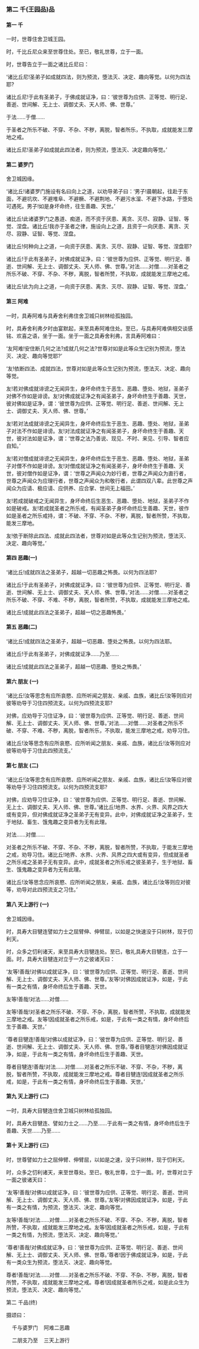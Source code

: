 ### 第二 千(王园品)品

#### 第一 千 <a name="55_11"></a>

一时，世尊住舍卫城王园。

时，千比丘尼众来至世尊住处。至已，敬礼世尊，立于一面。

时，世尊告立于一面之诸比丘尼曰：

‘诸比丘尼!圣弟子如成就四法，则为预流，堕法灭、决定、趣向等觉。以何为四法耶?

诸比丘尼!于此有圣弟子，于佛成就证净，曰：‘彼世尊为应供、正等觉、明行足、善逝、世间解、无上士、调御丈夫、天人师、佛、世尊。’

于法……于僧……

于圣者之所乐不破、不穿、不杂、不秽，离脱，智者所乐，不执取，成就能发三摩地之戒。

诸比丘尼!圣弟子如成就此四法者，则为预流，堕法灭、决定趣向等觉。’

#### 第二 婆罗门 <a name="55_12"></a>

舍卫城因缘。

‘诸比丘!诸婆罗门施设有名曰向上之道，以劝导弟子曰：‘男子!晨朝起，往赴于东面，不避坑坎、不避堆阜、不避橛、不避荆地、不避污水溜、不避下水路，于堕处可遇死。男子!如是身坏命终，往生善趣、天世。’

诸比丘!此诸婆罗门之愚道、痴道，而不资于厌患、离贪、灭尽、寂静、证智、等觉、涅盘。诸比丘!我亦于圣者之律，施设向上之道，且资于一向厌患、离贪、灭尽、寂静、证智、等觉、涅盘。

诸比丘!何种向上之道，一向资于厌患、离贪、灭尽、寂静、证智、等觉、涅盘耶?

诸比丘!于此有圣弟子，对佛成就证净，曰：‘彼世尊为应供、正等觉、明行足、善逝、世间解、无上士、调御丈夫、天人师、佛、世尊。’对法……对僧……对圣者之所乐不破、不穿、不杂、不秽，离脱，智者所赞，不执取，成就能发三摩地之戒。

诸比丘!此为向上之道，一向资于厌患、离贪、灭尽、寂静、证智、等觉、涅盘。’

#### 第三 阿难 <a name="55_13"></a>

一时，具寿阿难与具寿舍利弗住舍卫城只树林给孤独园。

时，具寿舍利弗夕时由宴默起，来至具寿阿难住处。至已，与具寿阿难俱相交谈感铭、欢喜之语，坐于一面。坐于一面之具寿舍利弗，言具寿阿难曰：

‘友阿难!安住断几何之法?成就几何之法?世尊对如是此等众生记别为预流，堕法灭、决定、趣向等觉耶?’

‘友!依断四法、成就四法，世尊对如是此等众生记别为预流，堕法灭、决定、趣向等觉。

友!若对佛成就诽谤之无闻异生，身坏命终生于恶生、恶趣、堕处、地狱，圣弟子对佛不作如是诽谤。友!对佛成就证净之有闻圣弟子，身坏命终生于善趣、天世，彼对佛如是证净，谓：‘彼世尊为应供、正等觉、明行足、善逝、世间解、无上士、调御丈夫、天人师、佛、世尊。’

友!若对法成就诽谤之无闻异生，身坏命终后生于恶生、恶趣、堕处、地狱，圣弟子对法不作如是诽谤。友!对法成就证净之有闻圣弟子，身坏命终生于善趣、天世，彼对法如是证净，谓：‘世尊之法乃善说、现见、不时、来见、引导、智者应自知。’

友!若对僧成就诽谤之无闻异生，身坏命终后生于恶生、恶趣、堕处、地狱，圣弟子对僧不作如是诽谤。友!对僧成就证净之有闻圣弟子，身坏命终生于善趣、天世，彼对僧作如是证净，谓：‘世尊之声闻众为妙行者，世尊之声闻众为直行者，世尊之声闻众为应理行者，世尊之声闻众为和敬行者，此谓四双八辈。此世尊之声闻众为应请、极应请、应供养、应合掌、世间无上福田。’

友!若成就破戒之无闻异生，身坏命终后生恶生、恶趣、堕处、地狱，圣弟子不作如是破戒。友!若成就圣者之所乐戒，有闻圣弟子身坏命终后生善趣、天世，彼作如是圣者之所乐戒持，谓：不破、不穿、不杂、不秽，离脱，智者所赞，不执取，能发三摩地。

友!依于断除此四法、成就此四法者，世尊对如是此等众生记别为预流，堕法灭、决定、趣向等觉。’

#### 第四 恶趣(一) <a name="55_14"></a>

‘诸比丘!成就四法之圣弟子，超越一切恶趣之怖畏。以何为四法耶?

诸比丘!于此有圣弟子，对佛成就证净，曰：‘彼世尊为应供、正等觉、明行足、善逝、世间解、无上士、调御丈夫、天人师、佛、世尊。’对法……对僧……对圣者之所乐不破、不穿、不难、不秽，离脱，智者所赞，不执取，成就能发三摩地之戒。

诸比丘!成就此四法之圣弟子，超越一切之恶趣怖畏。’

#### 第五 恶趣(二) <a name="55_15"></a>

‘诸比丘!成就四法之圣弟子，超越一切恶趣、堕处之怖畏。以何为四法耶。

诸比丘!于此有圣弟子，对佛成就证净……乃至……

诸比丘!成就此四法之圣弟子，超越一切恶趣、堕处之怖畏。’

#### 第六 朋友 (一) <a name="55_16"></a>

‘诸比丘!汝等思念有应所哀愍、应所听闻之朋友、亲戚、血族，诸比丘!汝等则应对彼等劝导于习住四预流支。以何为四预流支耶?

对佛，应劝导于习住证净，曰：‘彼世尊为应供、正等觉、明行足、善逝、世间解、无上士、调御丈夫、天人师、佛、世尊。’对法……对僧……对圣者之所乐不破、不穿、不难、不秽，离脱，智者所乐，不执取，能发三摩地之戒，劝导习住。

诸比丘!汝等思念有应所哀愍、应所听闻之朋友、亲戚、血族，诸比丘!汝等则应对彼等劝导于习住此四预流支。’

#### 第七 朋友 (二) <a name="55_17"></a>

‘诸比丘!汝等思念有应所哀愍、应所听闻之朋友、亲戚、血族，诸比丘!汝等应对彼等劝导于习住四预流支。以何为四预流支耶?

对佛，应劝导习住证净，曰：‘彼世尊为应供、正等觉、明行足、善逝、世间解、无上士、调御丈夫、天人师、佛、世尊。’诸比丘!地界、水界、火界、风界之四大或有变异，但对佛成就证净之圣弟子无有变异。此中，对佛成就证净之圣弟子，生于地狱、畜生、饿鬼趣之变异者为无有此理。

对法……对僧……

对圣者之所乐不破、不穿、不杂、不秽，离脱，智者所赞，不执取，于能发三摩地之戒，劝导习住。诸比丘!地界、水界、火界、风界之四大或有变异，但成就圣者之所乐戒之圣弟子无有变异。此中，成就圣者之所乐戒之彼圣弟子，生于地狱、畜生、饿鬼趣之变异者为无有此理。

诸比丘!汝等思念应所哀愍、应所听闻之朋友，亲戚、血族，诸比丘!汝等则应对彼等，劝导对此四预流支之习住。’

#### 第八 天上游行 (一) <a name="55_18"></a>

舍卫城因缘。

时，具寿大目犍连譬如力士之屈臂伸、伸臂屈，以如是之快速没于只树林，现于忉利天。

时，众多之忉利诸天，来至具寿大目犍连处。至已，敬礼具寿大目犍连，立于一面。时，具寿大目犍连对立于一方之彼诸天曰：

‘友等!善哉!对佛以成就证净，曰：‘彼世尊为应供、正等觉、明行足、善逝、世间解、无上士、调御丈夫、天人师、佛、世尊。’友等!对佛因成就证净，如是，于此有一类之有情，身坏命终后生于善趣、天世。

友等!善哉!对法……对僧……

友等!善哉!对圣者之所乐不破、不穿、不杂，离脱，智者所赞，不执取，成就能发三摩地之戒。友等!因成就圣者之所乐戒，如是，于此有一类之有情，身坏命终后生于善趣、天世。’

‘尊者目犍连!善哉!对佛以成就证净，曰：‘彼世尊为应供、正等觉、明行足、善逝、世间解、无上士、调御丈夫、天人师、佛、世尊。’尊者目犍连!对佛因成就证净，如是，于此有一类之有情，身坏命终后生于善趣、天世。

尊者目犍连!善哉!对法……对僧……对圣者之所乐不破、不穿、不杂，不秽，离脱，智者所赞，不执取，成就能发三摩地之戒。尊者目犍连!因成就圣者之所乐戒，如是，于此有一类之有情，身坏命终后生于善趣、天世。’

#### 第九 天上游行 (二) <a name="55_19"></a>

一时，具寿大目犍连住舍卫城只树林给孤独园。

时，具寿大目犍连、譬如力士之……乃至……于此有一类之有情，身坏命终后生于善趣、天世……乃至……

#### 第十 天上游行 (三) <a name="55_20"></a>

时，世尊譬如力士之屈伸臂、伸臂屈，以如是之速，没于只树林，现于忉利天。

时，众多之忉利诸天，来至世尊处。至已，敬礼世尊，立于一面。时，世尊对立于一面之彼诸天曰：

‘友等!善哉!对佛以成就证净，曰：‘彼世尊为应供、正等觉、明行足、善逝、世间解、无上士、调御丈夫、天人师、佛、世尊。’友等!对佛因成就证净，如是，于此有一类之有情，为预流，堕法灭、决定、趣向等觉。

友等!善哉!对法……对僧……对圣者之所乐不破、不穿、不杂、不秽，离脱，智者所赞，不执取，成就能发三摩地之戒。友等!因成就圣者之所乐戒，如是，于此有一类之有情，为预流，堕法灭、决定、趣向等觉。’

‘尊者!善哉!对佛成就证净，曰：‘彼世尊为应供、正等觉、明行足、善逝、世间解、无上士、调御丈夫、天人师、佛、世尊。’尊者!因于佛成就证净，如是，于此有一类众生为预流，堕法灭、决定、趣向等觉。

尊者!善哉!对法……对僧……对圣者之所乐不破、不穿、不杂、不秽，离脱，智者所赞，不执取，成就能发三摩地之戒。尊者!因成就圣者所乐之戒，如是此众生为预流，堕法灭、决定、趣向等觉。’

第二 千品(终)

摄颂曰：

&nbsp;&nbsp;&nbsp;&nbsp;千与婆罗门&nbsp;&nbsp;&nbsp;&nbsp;阿难二恶趣

&nbsp;&nbsp;&nbsp;&nbsp;二朋支乃至&nbsp;&nbsp;&nbsp;&nbsp;三天上游行